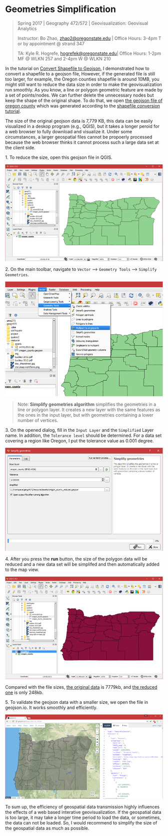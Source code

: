 # Geometries Simplification

> Spring 2017 | Geography 472/572 | Geovisualization: Geovisual Analytics
>
> Instructor: Bo Zhao, zhao2@oregonstate.edu | Office Hours: 3-4pm T or by appointment @ strand 347
>
> TA: Kyle R. Hogrefe, hogrefek@oregonstate.edu| Office Hours: 1-2pm MF @ WLKN 257 and 2-4pm W @ WLKN 210

In the tutorial on [Convert Shapefile to Geojson](conversion_shp_geojson.md), I demonstrated how to convert a shapefile to a geojson file, However, if the generated file is still too larger, for example, the Oregon counties shapefile is around 10MB, you might still want to reduce the data size in order to make the geovisualization run smoothly. As you know, a line or polygon geometric feature are made by a set of points/nodes. We can further delete the unnecessary nodes but keep the shape of the original shape. To do that, we open [the geojson file of oregon county](oregon_county.geojson) which was generated according to the [shapefile conversion tutorial](conversion_shp_geojson.md).

The size of the original geojson data is 7,779 KB, this data can be easily visualized in a deskop program (e.g., QGIS), but it takes a longer peroid for a web browser to fully download and visualize it. Under some circumstances, a larger geospatial files cannot be propoerly processed because the web browser thinks it cannot process such a large data set at the client side.

1\. To reduce the size, open this geojson file in QGIS.

![](img/simplify-original-data.png)

2\. On the main toolbar, navigate to `Vector` --> `Geometry Tools` --> `Simplify Geometries`.

![](img/gis-simplify-geometry.png)

> Note: **Simplify geometries algorithm** simplifies the geometries in a line or polygon layer. It creates a new layer with the same features as the ones in the input layer, but with geometries containing a lower number of vertices.

3\. On the opened dialog, fill in the `Input Layer` and the `Simplified` Layer name. In addition, the `Tolerance level` should be determined. For a data set covering a region like Oregon, I put the tolerance value as 0.001 degree.

![](img/qgis-simplified_geometries.png)

4\. After you press the **run** button, the size of the polygon data will be reduced and a new data set will be simplifed and then automatically added to the map view.

![](img/simplify-reduced-data.png)

Compared with the file sizes, [the original data](assets/oregon_county.geojson) is 7779kb, and [the reduced one](assets/oregon_county_reduced.geojson) is only 248kb.

5\. To validate the geojson data with a smaller size, we open the file in geojson.io. It works smoothly and efficiently.

![](img/qgis-data-reduced.png)


To sum up, the efficiency of geospatial data transmission highly influences the effects of a web based interative geovisualization. If the geospatial data is too large, it may take a longer time period to load the data, or sometimes, the data can not be loaded. So, I would recommend to simplify the size of the geospatial data as much as possible.


